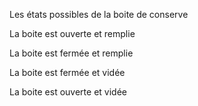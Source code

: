 Les états possibles de la boite de conserve

La boite est ouverte et remplie

La boite est fermée et remplie

La boite est fermée et vidée

La boite est ouverte et vidée

